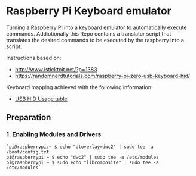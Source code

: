 # Raspberry Pi Keyboard emulator
Turning a Raspberry Pi into a keyboard emulator to automatically execute commands.
Addiotionally this Repo contains a translator script that translates the desired commands to be executed by the raspberry into a script.


Instructions based on:
- http://www.isticktoit.net/?p=1383
- https://randomnerdtutorials.com/raspberry-pi-zero-usb-keyboard-hid/

Keyboard mapping achieved with the following information:
- [USB HID Usage table](https://www.usb.org/sites/default/files/documents/hut1_12v2.pdf)

## Preparation
### 1. Enabling Modules and Drivers
    `pi@raspberrypi:~ $ echo "dtoverlay=dwc2" | sudo tee -a /boot/config.txt
    pi@raspberrypi:~ $ echo "dwc2" | sudo tee -a /etc/modules
    pi@raspberrypi:~ $ sudo echo "libcomposite" | sudo tee -a /etc/modules`
